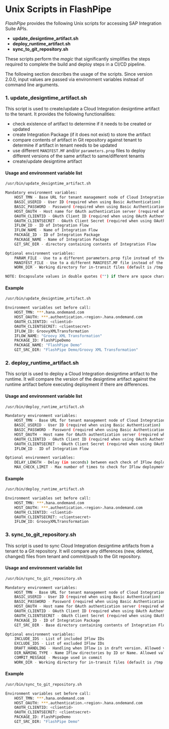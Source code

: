 # Unix Scripts in FlashPipe

_FlashPipe_ provides the following Unix scripts for accessing SAP Integration Suite APIs.
- **update_designtime_artifact.sh**
- **deploy_runtime_artifact.sh**
- **sync_to_git_repository.sh**

These scripts perform the _magic_ that significantly simplifies the steps required to complete the build and deploy steps in a CI/CD pipeline.

The following section describes the usage of the scripts. Since version 2.0.0, input values are passed via environment variables instead of command line arguments.

### 1. update_designtime_artifact.sh
This script is used to create/update a Cloud Integration designtime artifact to the tenant. It provides the following functionalities:
- check existence of artifact to determine if it needs to be created or updated
- create Integration Package (if it does not exist) to store the artifact
- compare contents of artifact in Git repository against tenant to determine if artifact in tenant needs to be updated
- use different `MANIFEST.MF` and/or `parameters.prop` files to deploy different versions of the same artifact to same/different tenants
- create/update designtime artifact


#### Usage and environment variable list
```bash
/usr/bin/update_designtime_artifact.sh

Mandatory environment variables:
    HOST_TMN - Base URL for tenant management node of Cloud Integration (excluding the https:// prefix)
    BASIC_USERID - User ID (required when using Basic Authentication)
    BASIC_PASSWORD - Password (required when using Basic Authentication)
    HOST_OAUTH - Host name for OAuth authentication server (required when using OAuth Authentication, excluding the https:// prefix) 
    OAUTH_CLIENTID - OAuth Client ID (required when using OAuth Authentication)
    OAUTH_CLIENTSECRET - OAuth Client Secret (required when using OAuth Authentication)
    IFLOW_ID - ID of Integration Flow
    IFLOW_NAME - Name of Integration Flow
    PACKAGE_ID - ID of Integration Package
    PACKAGE_NAME - Name of Integration Package
    GIT_SRC_DIR - directory containing contents of Integration Flow

Optional environment variables:
    PARAM_FILE - Use to a different parameters.prop file instead of the default in src/main/resources/
    MANIFEST_FILE - Use to a different MANIFEST.MF file instead of the default in META-INF/
    WORK_DIR - Working directory for in-transit files (default is /tmp if not set)

NOTE: Encapsulate values in double quotes ("") if there are space characters in them
```

#### Example
```bash
/usr/bin/update_designtime_artifact.sh

Environment variables set before call:
    HOST_TMN: ***.hana.ondemand.com
    HOST_OAUTH: ***.authentication.<region>.hana.ondemand.com
    OAUTH_CLIENTID: <clientid>
    OAUTH_CLIENTSECRET: <clientsecret>
    IFLOW_ID: GroovyXMLTransformation
    IFLOW_NAME: "Groovy XML Transformation"
    PACKAGE_ID: FlashPipeDemo
    PACKAGE_NAME: "FlashPipe Demo"
    GIT_SRC_DIR: "FlashPipe Demo/Groovy XML Transformation"
```

### 2. deploy_runtime_artifact.sh
This script is used to deploy a Cloud Integration designtime artifact to the runtime. It will compare the version of the designtime artifact against the runtime artifact before executing deployment if there are differences.


#### Usage and environment variable list
```bash
/usr/bin/deploy_runtime_artifact.sh

Mandatory environment variables:
    HOST_TMN - Base URL for tenant management node of Cloud Integration (excluding the https:// prefix)
    BASIC_USERID - User ID (required when using Basic Authentication)
    BASIC_PASSWORD - Password (required when using Basic Authentication)
    HOST_OAUTH - Host name for OAuth authentication server (required when using OAuth Authentication, excluding the https:// prefix)
    OAUTH_CLIENTID - OAuth Client ID (required when using OAuth Authentication)
    OAUTH_CLIENTSECRET - OAuth Client Secret (required when using OAuth Authentication)
    IFLOW_ID - ID of Integration Flow

Optional environment variables:
    DELAY_LENGTH - Delay (in seconds) between each check of IFlow deployment status (default to 30 if not set)
    MAX_CHECK_LIMIT - Max number of times to check for IFlow deployment status (default to 10 if not set)
```

#### Example
```bash
/usr/bin/deploy_runtime_artifact.sh

Environment variables set before call:
    HOST_TMN: ***.hana.ondemand.com
    HOST_OAUTH: ***.authentication.<region>.hana.ondemand.com
    OAUTH_CLIENTID: <clientid>
    OAUTH_CLIENTSECRET: <clientsecret>
    IFLOW_ID: GroovyXMLTransformation
```

### 3. sync_to_git_repository.sh
This script is used to sync Cloud Integration designtime artifacts from a tenant to a Git repository. It will compare any differences (new, deleted, changed) files from tenant and commit/push to the Git repository.


#### Usage and environment variable list
```bash
/usr/bin/sync_to_git_repository.sh

Mandatory environment variables:
    HOST_TMN - Base URL for tenant management node of Cloud Integration (excluding the https:// prefix)
    BASIC_USERID - User ID (required when using Basic Authentication)
    BASIC_PASSWORD - Password (required when using Basic Authentication)
    HOST_OAUTH - Host name for OAuth authentication server (required when using OAuth Authentication, excluding the https:// prefix)
    OAUTH_CLIENTID - OAuth Client ID (required when using OAuth Authentication)
    OAUTH_CLIENTSECRET - OAuth Client Secret (required when using OAuth Authentication)
    PACKAGE_ID - ID of Integration Package
    GIT_SRC_DIR - Base directory containing contents of Integration Flow(s)

Optional environment variables:
    INCLUDE_IDS - List of included IFlow IDs
    EXCLUDE_IDS - List of excluded IFlow IDs
    DRAFT_HANDLING - Handling when IFlow is in draft version. Allowed values: SKIP (default), ADD, ERROR
    DIR_NAMING_TYPE - Name IFlow directories by ID or Name. Allowed values: ID (default), NAME
    COMMIT_MESSAGE - Message used in commit
    WORK_DIR - Working directory for in-transit files (default is /tmp if not set)
```

#### Example
```bash
/usr/bin/sync_to_git_repository.sh

Environment variables set before call:
    HOST_TMN: ***.hana.ondemand.com
    HOST_OAUTH: ***.authentication.<region>.hana.ondemand.com
    OAUTH_CLIENTID: <clientid>
    OAUTH_CLIENTSECRET: <clientsecret>
    PACKAGE_ID: FlashPipeDemo
    GIT_SRC_DIR: "FlashPipe Demo"
```